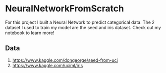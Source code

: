 # NeuralNetworkFromScratch
For this project I built a Neural Network to predict categorical data. The 2 dataset I used to train my model are the seed and iris dataset. Check out my notebook to learn more!

## Data
1. https://www.kaggle.com/dongeorge/seed-from-uci
2. https://www.kaggle.com/uciml/iris
